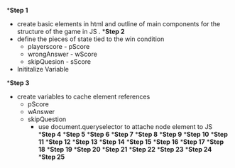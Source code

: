 ***Step 1**
-   create basic elements in html and outline of main components for the structure of the game in JS .
***Step 2**
-   define the pieces of state tied to the win condition 
    -   playerscore - pScore
    -   wrongAnswer - wScore
    -   skipQuesion - sScore
-   Inititalize Variable 

***Step 3**
-   create variables to cache element references 
    -   pScore
    -   wAnswer
    -   skipQuestion
        -   use document.queryselector to attache node element to JS 
***Step 4**
***Step 5**
***Step 6**
***Step 7**
***Step 8**
***Step 9**
***Step 10**
***Step 11**
***Step 12**
***Step 13**
***Step 14**
***Step 15**
***Step 16**
***Step 17**
***Step 18**
***Step 19**
***Step 20**
***Step 21**
***Step 22**
***Step 23**
***Step 24**
***Step 25**

